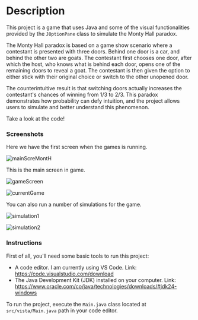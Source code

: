 # Description

This project is a game that uses Java and some of the visual functionalities provided by the `JOptionPane` class to simulate the Monty Hall paradox.

The Monty Hall paradox is based on a game show scenario where a contestant is presented with three doors. Behind one door is a car, and behind the other two are goats. The contestant first chooses one door, after which the host, who knows what is behind each door, opens one of the remaining doors to reveal a goat. The contestant is then given the option to either stick with their original choice or switch to the other unopened door.

The counterintuitive result is that switching doors actually increases the contestant's chances of winning from 1/3 to 2/3. This paradox demonstrates how probability can defy intuition, and the project allows users to simulate and better understand this phenomenon.

Take a look at the code!

### Screenshots 

Here we have the first screen when the games is running.

![mainScreMontH](https://github.com/user-attachments/assets/2e0b7a76-0488-402c-bbff-a64e2ea240b9)

This is the main screen in game.

![gameScreen](https://github.com/user-attachments/assets/3f9135f2-b59f-436d-94e8-38a5c9f70bc9)

![currentGame](https://github.com/user-attachments/assets/5ec0bc99-6bcd-4c28-af89-5f3a7b1ba877)

You can also run a number of simulations for the game.

![simulation1](https://github.com/user-attachments/assets/af938dbf-c884-493d-abeb-d4d1ec7518e6)

![simulation2](https://github.com/user-attachments/assets/4a83e543-b68c-41aa-abcc-8525938d0689)


### Instructions

First of all, you'll need some basic tools to run this project:

* A code editor. I am currently using VS Code. Link: https://code.visualstudio.com/download
* The Java Development Kit (JDK) installed on your computer. Link: https://www.oracle.com/co/java/technologies/downloads/#jdk24-windows

To run the project, execute the `Main.java` class located at `src/vista/Main.java` path in your code editor.

